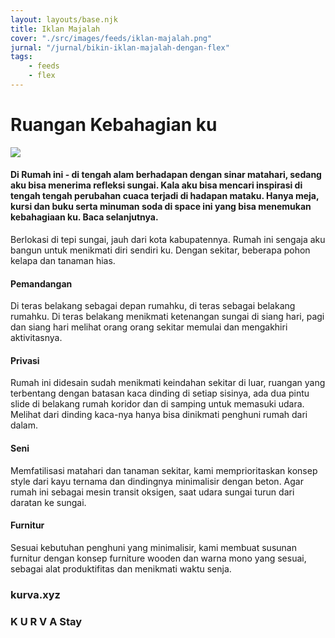 ```yaml
---
layout: layouts/base.njk
title: Iklan Majalah
cover: "./src/images/feeds/iklan-majalah.png"
jurnal: "/jurnal/bikin-iklan-majalah-dengan-flex"
tags: 
    - feeds
    - flex
---
```


<div id="iklan-majalah">
    <h1>Ruangan Kebahagian ku</h1>
    <div class="iklan-flex">
        <div class="iklan-image"><img src="https://d2w9rnfcy7mm78.cloudfront.net/11286241/original_c82928993763b9c6d225ce16098701d3.jpg?1616487346?bc=0" /></div>
        <div class="iklan-stories w-stack">
            <div id="iklan-headline">
            <h4>Di Rumah ini - di tengah alam berhadapan dengan sinar matahari,
            sedang aku bisa menerima refleksi sungai. Kala aku bisa
            mencari inspirasi di tengah tengah perubahan cuaca terjadi
            di hadapan mataku. Hanya meja, kursi dan buku serta minuman soda
            di space ini yang bisa menemukan kebahagiaan ku. Baca selanjutnya.
            </h4>
            </div>
            <div class="iklan-grid" id="iklan-reads">
            <div>
            <p>Berlokasi di tepi sungai, jauh dari kota kabupatennya. Rumah ini
            sengaja aku bangun untuk menikmati diri sendiri ku. Dengan sekitar,
            beberapa pohon kelapa dan tanaman hias.
            </p>
            </div>
            <div>
            <h4>Pemandangan</h4>
            <p>Di teras belakang sebagai depan rumahku, di teras sebagai belakang rumahku. Di teras belakang menikmati ketenangan sungai di siang hari, pagi dan siang hari
            melihat orang orang sekitar memulai dan mengakhiri aktivitasnya. 
            </p>
            </div>
            <div>
            <h4>Privasi</h4>
            <p>Rumah ini didesain sudah menikmati keindahan sekitar di luar, ruangan yang terbentang 
            dengan batasan kaca dinding di setiap sisinya, ada dua pintu slide di belakang rumah koridor
            dan di samping untuk memasuki udara. Melihat dari dinding kaca-nya hanya bisa dinikmati penghuni rumah dari dalam.
            </p>
            </div>
            <div>
            <h4>Seni</h4>
            <p>Memfatilisasi matahari dan tanaman sekitar, kami memprioritaskan konsep style dari kayu ternama dan dindingnya minimalisir dengan beton. Agar rumah ini sebagai mesin transit oksigen, saat udara sungai turun dari daratan ke sungai.
            </p>
            </div>
            <div>
            <h4>Furnitur</h4>
            <p>Sesuai kebutuhan penghuni yang minimalisir, kami membuat susunan furnitur dengan konsep furniture wooden dan warna mono yang sesuai, sebagai alat produktifitas dan menikmati waktu senja.
            </p>
            </div>
            </div>
        </div>
    </div>
        <div class="iklan-footer switcher">
        <h3>kurva.xyz</h3>
        <h3>K U R V A Stay</h3>
    </div>
</div>